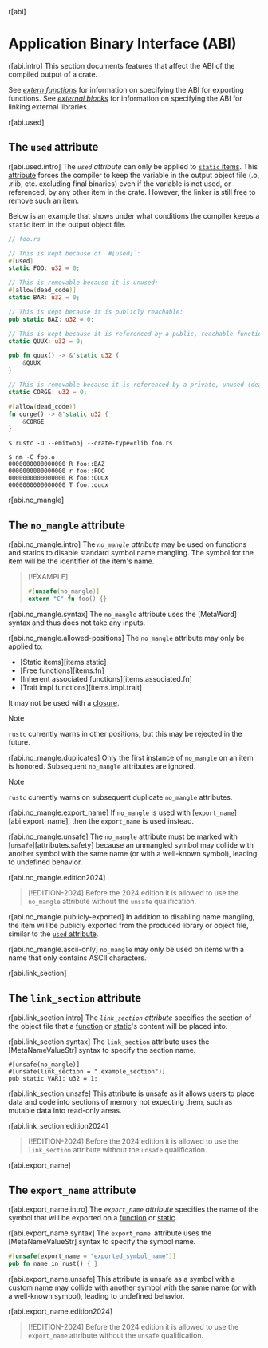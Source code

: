 r[abi]
# Application Binary Interface (ABI)

r[abi.intro]
This section documents features that affect the ABI of the compiled output of
a crate.

See *[extern functions]* for information on specifying the ABI for exporting
functions. See *[external blocks]* for information on specifying the ABI for
linking external libraries.

r[abi.used]
## The `used` attribute

r[abi.used.intro]
The *`used` attribute* can only be applied to [`static` items]. This [attribute] forces the
compiler to keep the variable in the output object file (.o, .rlib, etc. excluding final binaries)
even if the variable is not used, or referenced, by any other item in the crate.
However, the linker is still free to remove such an item.

Below is an example that shows under what conditions the compiler keeps a `static` item in the
output object file.

``` rust
// foo.rs

// This is kept because of `#[used]`:
#[used]
static FOO: u32 = 0;

// This is removable because it is unused:
#[allow(dead_code)]
static BAR: u32 = 0;

// This is kept because it is publicly reachable:
pub static BAZ: u32 = 0;

// This is kept because it is referenced by a public, reachable function:
static QUUX: u32 = 0;

pub fn quux() -> &'static u32 {
    &QUUX
}

// This is removable because it is referenced by a private, unused (dead) function:
static CORGE: u32 = 0;

#[allow(dead_code)]
fn corge() -> &'static u32 {
    &CORGE
}
```

``` console
$ rustc -O --emit=obj --crate-type=rlib foo.rs

$ nm -C foo.o
0000000000000000 R foo::BAZ
0000000000000000 r foo::FOO
0000000000000000 R foo::QUUX
0000000000000000 T foo::quux
```

r[abi.no_mangle]
## The `no_mangle` attribute

r[abi.no_mangle.intro]
The *`no_mangle` attribute* may be used on functions and statics to disable standard symbol name mangling. The symbol for the item will be the identifier of the item's name.

> [!EXAMPLE]
> ```rust
> #[unsafe(no_mangle)]
> extern "C" fn foo() {}
> ```

r[abi.no_mangle.syntax]
The `no_mangle` attribute uses the [MetaWord] syntax and thus does not take any inputs.

r[abi.no_mangle.allowed-positions]
The `no_mangle` attribute may only be applied to:

- [Static items][items.static]
- [Free functions][items.fn]
- [Inherent associated functions][items.associated.fn]
- [Trait impl functions][items.impl.trait]

It may not be used with a [closure].

> [!NOTE]
> `rustc` currently warns in other positions, but this may be rejected in the future.

<!-- TODO: Currently it works on a trait function with a body, but generates a warning about being phased out. how do we document that?
https://github.com/rust-lang/rust/pull/86492#issuecomment-885682960
-->

<!-- TODO: should this clarify that external block items are already unmangled?, and thus the attribute does nothing? Currently it is "phased out" warning. -->

r[abi.no_mangle.duplicates]
Only the first instance of `no_mangle` on an item is honored. Subsequent `no_mangle` attributes are ignored.

> [!NOTE]
> `rustc` currently warns on subsequent duplicate `no_mangle` attributes.

r[abi.no_mangle.export_name]
If `no_mangle` is used with [`export_name`][abi.export_name], then the `export_name` is used instead.

r[abi.no_mangle.unsafe]
The `no_mangle` attribute must be marked with [`unsafe`][attributes.safety] because an unmangled symbol may collide with another symbol with the same name (or with a well-known symbol), leading to undefined behavior.

r[abi.no_mangle.edition2024]
> [!EDITION-2024]
> Before the 2024 edition it is allowed to use the `no_mangle` attribute without the `unsafe` qualification.

r[abi.no_mangle.publicly-exported]
In addition to disabling name mangling, the item will be publicly exported from the produced library or object file, similar to the [`used` attribute](#the-used-attribute).

r[abi.no_mangle.ascii-only]
`no_mangle` may only be used on items with a name that only contains ASCII characters.

r[abi.link_section]
## The `link_section` attribute

r[abi.link_section.intro]
The *`link_section` attribute* specifies the section of the object file that a
[function] or [static]'s content will be placed into.

r[abi.link_section.syntax]
The `link_section` attribute uses the [MetaNameValueStr] syntax to specify the section name.

<!-- no_run: don't link. The format of the section name is platform-specific. -->
```rust,no_run
#[unsafe(no_mangle)]
#[unsafe(link_section = ".example_section")]
pub static VAR1: u32 = 1;
```

r[abi.link_section.unsafe]
This attribute is unsafe as it allows users to place data and code into sections
of memory not expecting them, such as mutable data into read-only areas.

r[abi.link_section.edition2024]
> [!EDITION-2024]
> Before the 2024 edition it is allowed to use the `link_section` attribute without the `unsafe` qualification.

r[abi.export_name]
## The `export_name` attribute

r[abi.export_name.intro]
The *`export_name` attribute* specifies the name of the symbol that will be
exported on a [function] or [static].

r[abi.export_name.syntax]
The `export_name `attribute uses the [MetaNameValueStr] syntax to specify the symbol name.

```rust
#[unsafe(export_name = "exported_symbol_name")]
pub fn name_in_rust() { }
```

r[abi.export_name.unsafe]
This attribute is unsafe as a symbol with a custom name may collide with another
symbol with the same name (or with a well-known symbol), leading to undefined
behavior.

r[abi.export_name.edition2024]
> [!EDITION-2024]
> Before the 2024 edition it is allowed to use the `export_name` attribute without the `unsafe` qualification.

[`static` items]: items/static-items.md
[attribute]: attributes.md
[closure]: expr.closure
[extern functions]: items/functions.md#extern-function-qualifier
[external blocks]: items/external-blocks.md
[function]: items/functions.md
[item]: items.md
[static]: items/static-items.md
